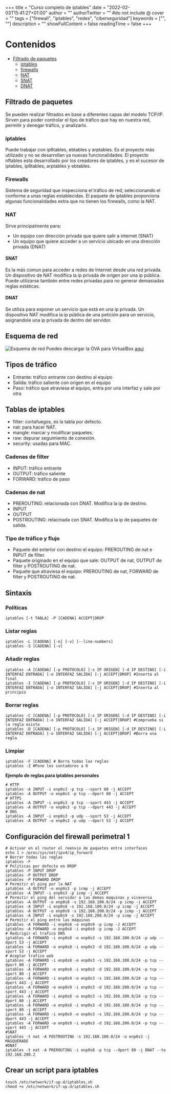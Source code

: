 +++
title = "Curso completo de iptables"
date = "2022-02-03T15:41:27+01:00"
author = ""
authorTwitter = "" #do not include @
cover = ""
tags = ["firewall", "iptables", "redes", "ciberseguridad"]
keywords = ["", ""]
description = ""
showFullContent = false
readingTime = false
+++

# Contenidos
- [Filtrado de paquetes](#filtrado-de-paquetes)
    - [iptables](#iptables)
    - [firewalls](#firewalls)
    - [NAT](#nat)
    - [SNAT](#snat)
    - [DNAT](#dnat)


## Filtrado de paquetes
Se pueden realizar filtrados en base a diferentes capas del modelo TCP/IP. Sirven para poder controlar el tipo de tráfico que hay en nuestra red, permitir y denegar tráfico, y analizarlo.
### iptables
Puede trabajar con ip6tables, ebtables y arptables. Es el proyecto más utilizado y no se desarrollan ya nuevas funcionalidades.
El proyecto nftables esta desarrollado por los creadores de iptables, y es el sucesor de iptables, ip6tables, arptables y ebtables.
### Firewalls
Sistema de seguridad que inspecciona el tráfico de red, seleccionando el conforme a unas reglas establecidas.
El paquete de iptables proporciona algunas funcionalidades extra que no tienen los firewalls, como la NAT.
### NAT
Sirve principalmente para:
- Un equipo con dirección privada que quiere salir a internet (SNAT)
- Un equipo que quiere acceder a un servicio ubicado en una dirección privada (DNAT)
#### SNAT
Es la más comun para acceder a redes de Internet desde una red privada. Un dispositivo de NAT modifica la ip privada de origen por una ip pública. Puede utilizarse también entre redes privadas para no generar demasiadas reglas estáticas.
#### DNAT
Se utiliza para exponer un servicio que está en una ip privada. Un dispositivo NAT modifica la ip pública de una petición para un servicio, asignandole una ip privada de dentro del servidor.
## Esquema de red
![Esquema de red](/hugo-terminal/img/esquemaiptables.png)
Puedes descargar la OVA para VirtualBox [aqui](https://drive.google.com/file/d/1cG1Vcl5aioI28A_fGbzV8-pcCXI5PRYv/view?usp=sharing)
## Tipos de tráfico
- Entrante: tráfico entrante con destino al equipo
- Salida: tráfico saliente con origen en el equipo
- Paso: tráfico que atraviesa el equipo, entra por una interfaz y sale por otra
## Tablas de iptables
- filter: cortafuegos, es la tabla por defecto.
- nat: para hacer NAT.
- mangle: marcar y modificar paquetes.
- raw: depurar seguimiento de conexión.
- security: usadas para MAC.
### Cadenas de filter
- INPUT: tráfico entrante
- OUTPUT: tráfico saliente
- FORWARD: tráfico de paso
### Cadenas de nat
- PREROUTING: relacionada con DNAT. Modifica la ip de destino.
- INPUT
- OUTPUT
- POSTROUTING: relacinada con SNAT. Modifica la ip de paquetes de salida.
### Tipo de tráfico y flujo
- Paquete del exterior con destino el equipo: PREROUTING de nat e INPUT de filter.
- Paquete originado en el equipo que sale: OUTPUT de nat, OUTPUT de filter y POSTROUTING de nat.
- Paquete que atraviesa el equipo: PREROUTING de nat, FORWARD de filter y POSTROUTING de nat.

## Sintaxis
### Políticas
```shell
iptables [-t TABLA] -P [CADENA] ACCEPT|DROP
```
### Listar reglas
```shell
iptables -L [CADENA] [-n] [-v] [--line-numbers]
iptables -S [CADENA] [-v]
```
### Añadir reglas
```shell
iptables -A [CADENA] [-p PROTOCOLO] [-s IP ORIGEN] [-d IP DESTINO] [-i INTERFAZ ENTRADA] [-o INTERFAZ SALIDA] [-j ACCEPT|DROP] #Inserta al final
iptables -I [CADENA] [-p PROTOCOLO] [-s IP ORIGEN] [-d IP DESTINO] [-i INTERFAZ ENTRADA] [-o INTERFAZ SALIDA] [-j ACCEPT|DROP] #Inserta al principio
```
### Borrar reglas
```shell
iptables -C [CADENA] [-p PROTOCOLO] [-s IP ORIGEN] [-d IP DESTINO] [-i INTERFAZ ENTRADA] [-o INTERFAZ SALIDA] [-j ACCEPT|DROP] #Comprueba si la regla existe
iptables -D [CADENA] [-p PROTOCOLO] [-s IP ORIGEN] [-d IP DESTINO] [-i INTERFAZ ENTRADA] [-o INTERFAZ SALIDA] [-j ACCEPT|DROP] #Borra una regla
```
### Limpiar
```shell
iptables -F [CADENA] # Borra todas las reglas
iptables -Z #Pone los contadores a 0
```

**Ejemplo de reglas para iptables personales**
```shell
# HTTP
iptables -A INPUT -i enp0s3 -p tcp --sport 80 -j ACCEPT
iptables -A OUTPUT -o enp0s3 -p tcp --dport 80 -j ACCEPT
# HTTPS
iptables -A INPUT -i enp0s3 -p tcp --sport 443 -j ACCEPT
iptables -A OUTPUT -o enp0s3 -p tcp --dport 443 -j ACCEPT
# DNS
iptables -A INPUT -i enp0s3 -p udp --sport 53 -j ACCEPT
iptables -A OUTPUT -o enp0s3 -p udp --dport 53 -j ACCEPT
```
## Configuración del firewall perimetral 1
```shell
# Activar en el router el reenvio de paquetes entre interfaces
echo 1 > /proc/sys/net/ipv4/ip_forward
# Borrar todas las reglas
iptables -F
# Politicas por defecto en DROP
iptables -P INPUT DROP
iptables -P OUTPUT DROP
iptables -P FORWARD DROP
# Permitir el ping por la NAT
iptables -A OUTPUT -o enp0s3 -p icmp -j ACCEPT
iptables -A INPUT -i enp0s3 -p icmp -j ACCEPT
# Permitir el ping del servidor a las demas maquinas y viceversa
iptables -A OUTPUT -o enp0s8 -s 192.168.100.0/24 -p icmp -j ACCEPT
iptables -A INPUT -i enp0s8 -s 192.168.100.0/24 -p icmp -j ACCEPT
iptables -A OUTPUT -o enp0s9 -s 192.168.200.0/24 -p icmp -j ACCEPT
iptables -A INPUT -i enp0s9 -s 192.168.200.0/24 -p icmp -j ACCEPT
# Permitir el ping entre las máquinas
iptables -A FORWARD -i enp0s8 -o enp0s9 -p icmp -J ACCEPT
iptables -A FORWARD -o enp0s8 -i enp0s9 -p icmp -J ACCEPT
# Redirigir el trafico DNS
iptables -A FORWARD -i enp0s8 -o enp0s3 -s 192.168.100.0/24 -p udp --dport 53 -j ACCEPT
iptables -A FORWARD -o enp0s8 -i enp0s3 -d 192.168.100.0/24 -p udp --sport 53 -j ACCEPT
# Aceptar trafico web
iptables -A FORWARD -i enp0s8 -o enp0s3 -s 192.168.100.0/24 -p tcp --dport 80 -j ACCEPT
iptables -A FORWARD -o enp0s8 -i enp0s3 -d 192.168.100.0/24 -p tcp --sport 80 -j ACCEPT
iptables -A FORWARD -i enp0s9 -o enp0s3 -s 192.168.200.0/24 -p tcp --dport 443 -j ACCEPT
iptables -A FORWARD -o enp0s9 -i enp0s3 -d 192.168.200.0/24 -p tcp --sport 443 -j ACCEPT
iptables -A FORWARD -i enp0s8 -o enp0s3 -s 192.168.100.0/24 -p tcp --dport 80 -j ACCEPT
iptables -A FORWARD -o enp0s8 -i enp0s3 -d 192.168.100.0/24 -p tcp --sport 80 -j ACCEPT
iptables -A FORWARD -i enp0s9 -o enp0s3 -s 192.168.200.0/24 -p tcp --dport 443 -j ACCEPT
iptables -A FORWARD -o enp0s9 -i enp0s3 -d 192.168.200.0/24 -p tcp --sport 443 -j ACCEPT
#SNAT
iptables -t nat -A POSTROUTING -s 192.168.100.0/24 -o enp0s3 -j MASQUERADE
#DNAT
iptables -t nat -A PREROUTING -i enp0s8 -p tcp --dport 80 -j DNAT --to 192.168.200.2
```
## Crear un script para iptables
```shell
touch /etc/network/if-up.d/iptables.sh
chmod +x /etc/network/if-up.d/iptables.sh
```

